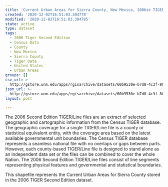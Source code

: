```yaml
---
title: 'Current Urban Areas for Sierra County, New Mexico, 2006se TIGER'
created: '2020-12-02T16:51:03.304778'
modified: '2020-12-02T16:51:03.304785'
state: active
type: dataset
tags:
  - 2006 Tiger Second Edition
  - Census Data
  - County
  - New Mexico
  - Sierra County
  - Tiger Data
  - United States
  - Urban Areas
groups: []
csv_url: >-
  http://gstore.unm.edu/apps/rgisarchive/datasets/60b9530e-b7d8-4c3f-8008-f727c1427cb6/tgr2006se_sier_urbcu.derived.csv
json_url: >-
  http://gstore.unm.edu/apps/rgisarchive/datasets/60b9530e-b7d8-4c3f-8008-f727c1427cb6/tgr2006se_sier_urbcu.derived.json
layout: post

---
```

The 2006 Second Edition TIGER/Line files are an extract of selected geographic and cartographic information from the Census TIGER database.  The geographic coverage for a single TIGER/Line file is a county or statistical equivalent entity, with the coverage area based on the latest available governmental unit boundaries. The Census TIGER database represents a seamless national file with no overlaps or gaps between parts.  However, each county-based TIGER/Line file is designed to stand alone as an independent data set or the files can be combined to cover the whole Nation.  The 2006 Second Edition  TIGER/Line files consist of line segments representing physical features and governmental and statistical boundaries.  

This shapefile represents the Current Urban Areas for Sierra County stored in the 2006 TIGER Second Edition dataset.
